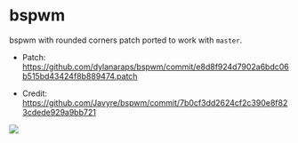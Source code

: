 # bspwm

bspwm with rounded corners patch ported to work with `master`.

- Patch: https://github.com/dylanaraps/bspwm/commit/e8d8f924d7902a6bdc06b515bd43424f8b889474.patch

- Credit: https://github.com/Javyre/bspwm/commit/7b0cf3dd2624cf2c390e8f823cdede929a9bb721

![](https://i.imgur.com/1yXYObL.jpg)
